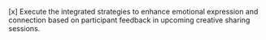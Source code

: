 [x] Execute the integrated strategies to enhance emotional expression and connection based on participant feedback in upcoming creative sharing sessions.